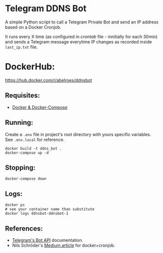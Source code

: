 # Telegram DDNS Bot

A simple Python script to call a Telegram Private Bot and send an IP address based on a Docker Cronjob.

It runs every X time (as configured in _crontab_ file - innitially for each 30min) and sends a Telegram message everytime IP changes as recorded inside `last_ip.txt` file.


# DockerHub:
https://hub.docker.com/r/abelroes/ddnsbot


## Requisites:

- [Docker & Docker-Compose](https://docs.docker.com/compose/install/)



## Running:

Create a `.env` file in project's root directory with yours specific variables.
See `.env.local` for reference.


```shell
docker build -t ddns_bot .
docker-compose up -d
```

## Stopping:

```shell
docker-compose down
```

## Logs:

```shell
docker ps
# see your container name than substitute
docker logs ddnsbot-ddnsbot-1
```

## References:

- [Telegram's Bot API](https://core.telegram.org/bots/api) documentation.
- Nils Schröder's [Medium article](https://nschdr.medium.com/running-scheduled-python-tasks-in-a-docker-container-bf9ea2e8a66c) for docker+cronjob.
